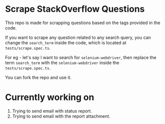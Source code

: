 # Scrape StackOverflow Questions

This repo is made for scrapping questions based on the tags provided in the code.

If you want to scrape any question related to any search query, you can change the `search_term` inside the
code, which is located at `tests/scrape.spec.ts`.

For eg - let's say I want to search for `selenium-webdriver`, then replace the term `search_term` with the 
`selenium-webdriver` inside the `tests/scrape.spec.ts`.

You can fork the repo and use it.

# Currently working on
1. Trying to send email with status report.
2. Trying to send email with the report attachment.


